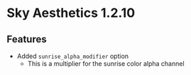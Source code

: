 # Sky Aesthetics 1.2.10

## Features
- Added `sunrise_alpha_modifier` option
  - This is a multiplier for the sunrise color alpha channel
